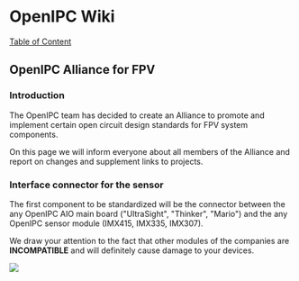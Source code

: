 # OpenIPC Wiki
[Table of Content](../README.md)

OpenIPC Alliance for FPV
------------------------

### Introduction

The OpenIPC team has decided to create an Alliance to promote and implement certain open circuit design standards for FPV system components.

On this page we will inform everyone about all members of the Alliance and report on changes and supplement links to projects.


### Interface connector for the sensor

The first component to be standardized will be the connector between the any OpenIPC AIO main board ("UltraSight", "Thinker", "Mario") and the any OpenIPC sensor module (IMX415, IMX335, IMX307).

We draw your attention to the fact that other modules of the companies are **INCOMPATIBLE** and will definitely cause damage to your devices.

<p align="left">
  <img src="https://github.com/OpenIPC/wiki/blob/master/images/fpv-openipc-alliance/openipc-alliance-fpv-sensor-pinout.jpg?raw=true"/>
</p>
